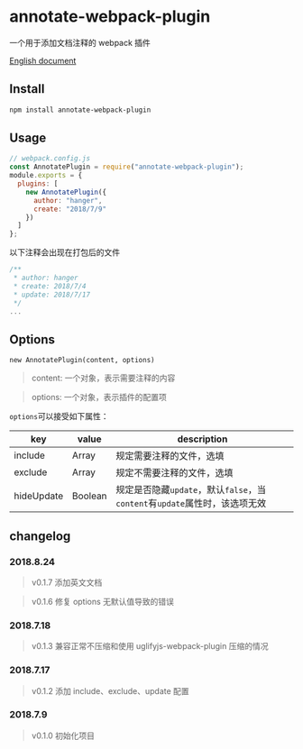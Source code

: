 # annotate-webpack-plugin

一个用于添加文档注释的 webpack 插件

[English document](./README_EN.md)

## Install

```bash
npm install annotate-webpack-plugin
```

## Usage

```js
// webpack.config.js
const AnnotatePlugin = require("annotate-webpack-plugin");
module.exports = {
  plugins: [
    new AnnotatePlugin({
      author: "hanger",
      create: "2018/7/9"
    })
  ]
};
```

以下注释会出现在打包后的文件

```js
/**
 * author: hanger
 * create: 2018/7/4
 * update: 2018/7/17
 */
...
```

## Options

`new AnnotatePlugin(content, options)`

> content: 一个对象，表示需要注释的内容

> options: 一个对象，表示插件的配置项

`options`可以接受如下属性：

| key        | value         | description                                                                |
| ---------- | ------------- | -------------------------------------------------------------------------- |
| include    | Array<String> | 规定需要注释的文件，选填                                                   |
| exclude    | Array<String> | 规定不需要注释的文件，选填                                                 |
| hideUpdate | Boolean       | 规定是否隐藏`update`，默认`false`，当`content`有`update`属性时，该选项无效 |

## changelog

### 2018.8.24

> v0.1.7 添加英文文档

> v0.1.6 修复 options 无默认值导致的错误

### 2018.7.18

> v0.1.3 兼容正常不压缩和使用 uglifyjs-webpack-plugin 压缩的情况

### 2018.7.17

> v0.1.2 添加 include、exclude、update 配置

### 2018.7.9

> v0.1.0 初始化项目
